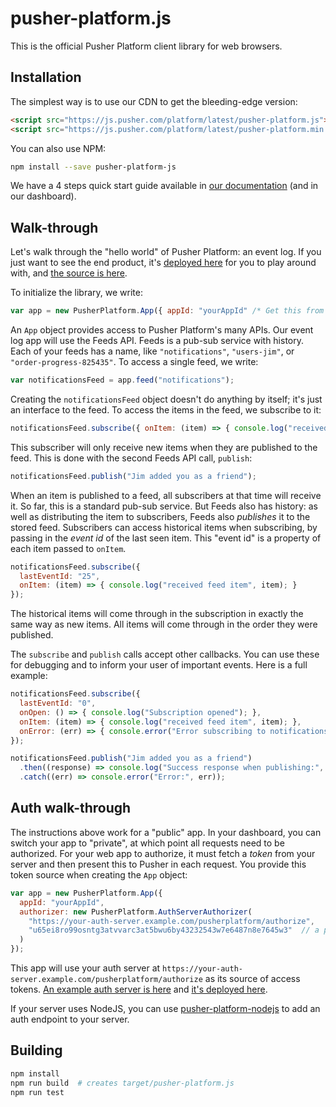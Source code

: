 # pusher-platform.js

This is the official Pusher Platform client library for web browsers.

## Installation

The simplest way is to use our CDN to get the bleeding-edge version:

```html
<script src="https://js.pusher.com/platform/latest/pusher-platform.js"></script>
<script src="https://js.pusher.com/platform/latest/pusher-platform.min.js"></script>
```

You can also use NPM:

```bash
npm install --save pusher-platform-js
```

We have a 4 steps quick start guide available in [our documentation](https://github.com/pusher/feeds-api/wiki/Getting-Started-%5BJavascript%5D) (and in our dashboard).


## Walk-through

Let's walk through the "hello world" of Pusher Platform: an event log. If you just want to see the end product, it's [deployed here](https://pusher.github.io/pusher-platform-js/example.html) for you to play around with, and [the source is here](https://github.com/pusher/pusher-platform-js/blob/master/example.html).

To initialize the library, we write:

```js
var app = new PusherPlatform.App({ appId: "yourAppId" /* Get this from your dashboard */ });
```

An `App` object provides access to Pusher Platform's many APIs. Our event log app will use the Feeds API. Feeds is a pub-sub service with history. Each of your feeds has a name, like `"notifications"`, `"users-jim"`, or `"order-progress-825435"`. To access a single feed, we write:

```js
var notificationsFeed = app.feed("notifications");
```

Creating the `notificationsFeed` object doesn't do anything by itself; it's just an interface to the feed. To access the items in the feed, we subscribe to it:

```js
notificationsFeed.subscribe({ onItem: (item) => { console.log("received feed item", item); } });
```

This subscriber will only receive new items when they are published to the feed. This is done with the second Feeds API call, `publish`:

```js
notificationsFeed.publish("Jim added you as a friend");
```

When an item is published to a feed, all subscribers at that time will receive it. So far, this is a standard pub-sub service. But Feeds also has history: as well as distributing the item to subscribers, Feeds also _publishes_ it to the stored feed. Subscribers can access historical items when subscribing, by passing in the _event id_ of the last seen item. This "event id" is a property of each item passed to `onItem`.

```js
notificationsFeed.subscribe({
  lastEventId: "25",
  onItem: (item) => { console.log("received feed item", item); }
});
```

The historical items will come through in the subscription in exactly the same way as new items. All items will come through in the order they were published.

The `subscribe` and `publish` calls accept other callbacks. You can use these for debugging and to inform your user of important events. Here is a full example:

```js
notificationsFeed.subscribe({
  lastEventId: "0",
  onOpen: () => { console.log("Subscription opened"); },
  onItem: (item) => { console.log("received feed item", item); },
  onError: (err) => { console.error("Error subscribing to notifications:", err); }
});

notificationsFeed.publish("Jim added you as a friend")
  .then((response) => console.log("Success response when publishing:", response))
  .catch((err) => console.error("Error:", err));
```


## Auth walk-through

The instructions above work for a "public" app. In your dashboard, you can switch your app to "private", at which point all requests need to be authorized. For your web app to authorize, it must fetch a _token_ from your server and then present this to Pusher in each request. You provide this token source when creating the `App` object:

```js
var app = new PusherPlatform.App({
  appId: "yourAppId",
  authorizer: new PusherPlatform.AuthServerAuthorizer(
    "https://your-auth-server.example.com/pusherplatform/authorize",
    "u65ei8ro99osntg3atvvarc3at5bwu6by43232543w7e6487n8e7645w3"  // a proof of identity, e.g. session cookie
  )
});
```

This app will use your auth server at `https://your-auth-server.example.com/pusherplatform/authorize` as its source of access tokens. [An example auth server is here](https://github.com/pusher/pusher-platform-auth-server-example) and [it's deployed here](https://platform-example-authorizer.herokuapp.com/pusherplatform/authorize).

If your server uses NodeJS, you can use [pusher-platform-nodejs](https://github.com/pusher/pusher-platform-nodejs) to add an auth endpoint to your server.


## Building

```bash
npm install
npm run build  # creates target/pusher-platform.js
npm run test
```
